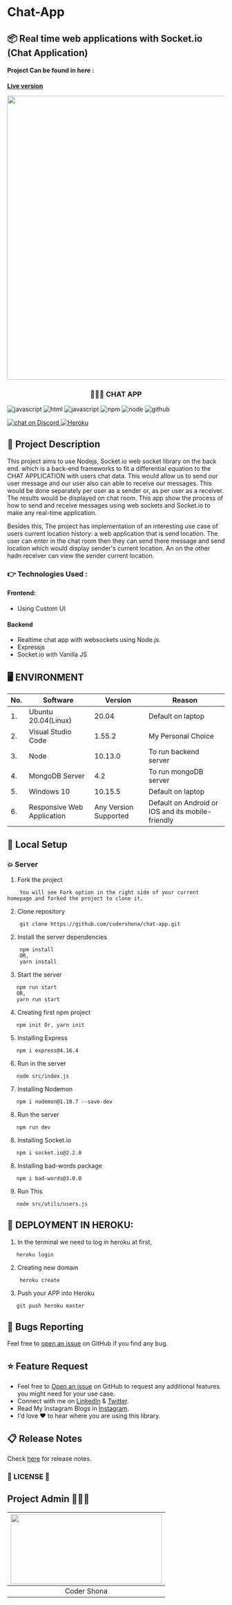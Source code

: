 # Chat-App

## 📦 Real time web applications with Socket.io (Chat Application)
#### Project Can be found in here :
 **[Live version](https://nameless-wildwood-12156.herokuapp.com/)**

<p align="center">
	
<img src="https://user-images.githubusercontent.com/57604500/121774649-aab3da80-cb83-11eb-8bf9-ce406950a0fc.png" width=656>
<br />
<h3 align="center">👨🏻‍💻 CHAT APP</h3>
</p>

![javascript](https://img.shields.io/badge/%20%20JavaScript-%20%20%20%20730L-f1e05a.svg) ![html](https://img.shields.io/badge/%20%20HTML-%20%20%20%20164L-e34c26.svg)           ![javascript](https://badges.aleen42.com/src/javascript.svg) ![npm](https://badges.aleen42.com/src/npm.svg)
  ![node](https://badges.aleen42.com/src/node.svg) ![github](https://badges.aleen42.com/src/github.svg)
  
  <a href="https://discord.gg/HjJCwm5">
        <img src="https://img.shields.io/discord/308323056592486420?logo=discord"
            alt="chat on Discord"> <img alt="Heroku" src="https://img.shields.io/badge/heroku-%23430098.svg?style=for-the-badge&logo=heroku&logoColor=white"/> </a>

## 🎩 Project Description
This project aims to use Nodejs, Socket.io web socket library on the back end. which is a back-end frameworks to fit a differential equation to the CHAT APPLICATION with users chat data. This would allow us to send our user message and our user also can able to receive our messages. This would be done separately per user as a sender or, as per user as a receiver. The results would be displayed on chat room. This app show the process of how to send and receive messages using web sockets and Socket.io to make any real-time application.

Besides this, The project has implementation of an interesting use case of users current location history: a web application that is send location. The user can enter in the chat room then they can send there message and send location which would display sender's current location. An on the other hadn receiver can view the sender current location.

### 👉 Technologies Used :
#### Frontend:
 * Using Custom UI 
 
#### Backend
 * Realtime chat app with websockets using Node.js.
 * Expressjs
 * Socket.io with Vanilla JS

## 🖥 ENVIRONMENT

| No. | Software                  | Version | Reason                |
| --- | ------------------------- | ------- | --------------------- |
| 1.  | Ubuntu 20.04(Linux)       | 20.04   | Default on laptop     |
| 2.  | Visual Studio Code        | 1.55.2  | My Personal Choice    |
| 3.  | Node                      | 10.13.0 | To run backend server |
| 4.  | MongoDB Server            | 4.2     | To run mongoDB server |
| 5.  | Windows 10                | 10.15.5 | Default on laptop     |
| 6.  | Responsive Web Application| Any Version Supported | Default on Android or IOS and its mobile-friendly |


## 🚀 Local Setup

### 💥 Server
1. Fork the project
```
    You will see Fork option in the right side of your current homepage and forked the project to clone it.
```

2. Clone repository
```
    git clone https://github.com/codershona/chat-app.git
```

2. Install the server dependencies
```
    npm install
    OR, 
    yarn install
```

3. Start the server
```
   npm run start
   OR,
   yarn run start
```

4. Creating first npm project
```
   npm init Or, yarn init
```

5. Installing Express
```
   npm i express@4.16.4
```

6. Run in the server
```
   node src/index.js
```

7. Installing Nodemon
```
   npm i nodemon@1.18.7 --save-dev
```


8. Run the server
```
   npm run dev
```

8. Installing Socket.io
```
   npm i socket.io@2.2.0
```

8. Installing bad-words package
```
   npm i bad-words@3.0.0
```

9. Run This
```
   node src/utils/users.js
```
## 🔑 DEPLOYMENT IN HEROKU:

1. In the terminal we need to log in heroku at first,
``` 
   heroku login
```

2. Creating new domain
```
    heroku create
```

3. Push your APP into Heroku
```
   git push heroku master
```


<a id="bug"></a>
## 🐛 Bugs Reporting
Feel free to [open an issue](https://github.com/codershona/chat-app/issues) on GitHub if you find any bug.

<a id="feature-request"></a>
## ⭐ Feature Request
- Feel free to [Open an issue](https://github.com/codershona/chat-app/issues) on GitHub to request any additional features you might need for your use case.  
- Connect with me on [LinkedIn](https://www.linkedin.com/in/techie-isl-f-b0157b1a5/) & [Twitter](https://twitter.com/BRupanzel).
- Read My Instagram Blogs in [Instagram](https://www.instagram.com/goldcodetech/).
- I'd love ❤️️ to hear where you are using this library.  

<a id="release-notes"></a>
## 📋 Release Notes
Check [here](https://github.com/codershona/chat-app/releases) for release notes.

<a id="license"></a>
### 📜 LICENSE 🔑

## Project Admin 👨🏻‍💻

|                                                                                         <a href="https://myapp-53a0c.web.app/"><img src="https://user-images.githubusercontent.com/57604500/125161924-72ed8200-e185-11eb-8d46-e8f81f7f943a.jpg" width=350px height=160px /></a>                                                                                         |
| :------------------------------------------------------------------------------------------------------------------------------------------------------------------------------------------------------------------------------------------------------------------------------------------------------------------------------------------: |
|                                                                                                                                        Coder Shona                                                                                                                                     |



